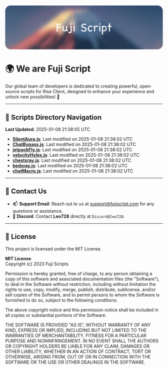 ![Banner](.github/b.webp)

# 🌍 **We are Fuji Script**

Our global team of developers is dedicated to creating powerful, open-source scripts for Rise Client, designed to enhance your experience and unlock new possibilities! 🌟

---
<!-- SCRIPTS_NAVIGATION_START -->
## 📂 **Scripts Directory Navigation**

**Last Updated**: 2025-01-08 21:38:05 UTC

- **[SilentAura.js](scripts/SilentAura.js)**: Last modified on 2025-01-08 21:38:02 UTC
- **[ChatBypass.js](scripts/ChatBypass.js)**: Last modified on 2025-01-08 21:38:02 UTC
- **[jetpackFly.js](scripts/jetpackFly.js)**: Last modified on 2025-01-08 21:38:02 UTC
- **[velocityHylex.js](scripts/velocityHylex.js)**: Last modified on 2025-01-08 21:38:02 UTC
- **[chestxray.js](scripts/chestxray.js)**: Last modified on 2025-01-08 21:38:02 UTC
- **[bedxray.js](scripts/bedxray.js)**: Last modified on 2025-01-08 21:38:02 UTC
- **[chatMacro.js](scripts/chatMacro.js)**: Last modified on 2025-01-08 21:38:02 UTC

<!-- SCRIPTS_NAVIGATION_END -->

---

## 💬 **Contact Us**  
- 📬 **Support Email**: Reach out to us at [support@fujiscript.com](mailto:support@fujiscript.com) for any questions or assistance.  
- 💬 **Discord**: Contact **Leo728** directly at `Discord@leo728`.

---

## 📜 **License**

This project is licensed under the MIT License.  

**MIT License**  
Copyright (c) 2023 Fuji Scripts  

Permission is hereby granted, free of charge, to any person obtaining a copy of this software and associated documentation files (the "Software"), to deal in the Software without restriction, including without limitation the rights to use, copy, modify, merge, publish, distribute, sublicense, and/or sell copies of the Software, and to permit persons to whom the Software is furnished to do so, subject to the following conditions:  

The above copyright notice and this permission notice shall be included in all copies or substantial portions of the Software.  

THE SOFTWARE IS PROVIDED "AS IS", WITHOUT WARRANTY OF ANY KIND, EXPRESS OR IMPLIED, INCLUDING BUT NOT LIMITED TO THE WARRANTIES OF MERCHANTABILITY, FITNESS FOR A PARTICULAR PURPOSE AND NONINFRINGEMENT. IN NO EVENT SHALL THE AUTHORS OR COPYRIGHT HOLDERS BE LIABLE FOR ANY CLAIM, DAMAGES OR OTHER LIABILITY, WHETHER IN AN ACTION OF CONTRACT, TORT OR OTHERWISE, ARISING FROM, OUT OF OR IN CONNECTION WITH THE SOFTWARE OR THE USE OR OTHER DEALINGS IN THE SOFTWARE.  
